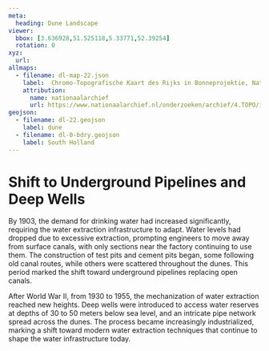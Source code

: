 ```yaml
---
meta:
  heading: Dune Landscape
viewer:
  bbox: [3.636928,51.525118,5.33771,52.39254]
  rotation: 0
xyz:
  url:
allmaps:
  - filename: dl-map-22.json
    label: 	Chromo-Topografische Kaart des Rijks in Bonneprojektie, Nationaal Archief
    attribution:
      name: nationaalarchief
      url: https://www.nationaalarchief.nl/onderzoeken/archief/4.TOPO/invnr/%40A~A7~A7.1~10.8-10.776C~10.502-10.502C~10.502   
geojson:
  - filename: dl-22.geojson
    label: dune
  - filename: dl-0-bdry.geojson
    label: South Holland
---
```


# Shift to Underground Pipelines and Deep Wells

By 1903, the demand for drinking water had increased significantly, requiring the water extraction infrastructure to adapt. Water levels had dropped due to excessive extraction, prompting engineers to move away from surface canals, with only sections near the factory continuing to use them. The construction of test pits and cement pits began, some following old canal routes, while others were scattered throughout the dunes. This period marked the shift toward underground pipelines replacing open canals.

After World War II, from 1930 to 1955, the mechanization of water extraction reached new heights. Deep wells were introduced to access water reserves at depths of 30 to 50 meters below sea level, and an intricate pipe network spread across the dunes. The process became increasingly industrialized, marking a shift toward modern water extraction techniques that continue to shape the water infrastructure today.